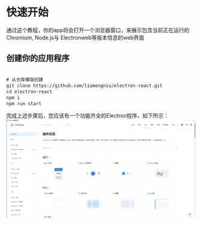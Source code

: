 # 快速开始

通过这个教程，你的app将会打开一个浏览器窗口，来展示包含当前正在运行的 Chromium, Node.js与 Electronweb等版本信息的web界面

## 创建你的应用程序

```shell

# 从仓库模版创建
git clone https://github.com/liumengniu/electron-react.git
cd electron-react
npm i
npm run start

```

完成上述步骤后，您应该有一个功能齐全的Electron程序，如下所示：
![image](screenshot/electron-react.png)